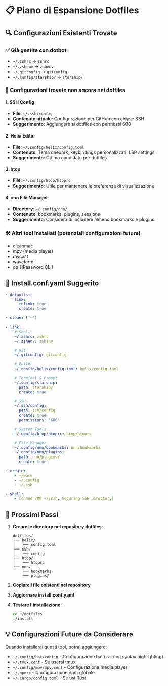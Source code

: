 # 📋 Piano di Espansione Dotfiles

## 🔍 Configurazioni Esistenti Trovate

### ✅ Già gestite con dotbot

- `~/.zshrc` → `zshrc`
- `~/.zshenv` → `zshenv`
- `~/.gitconfig` → `gitconfig`
- `~/.config/starship/` → `starship/`

### 📁 Configurazioni trovate non ancora nei dotfiles

#### 1. **SSH Config**

- **File**: `~/.ssh/config`
- **Contenuto attuale**: Configurazione per GitHub con chiave SSH
- **Suggerimento**: Aggiungere ai dotfiles con permessi 600

#### 2. **Helix Editor**

- **File**: `~/.config/helix/config.toml`
- **Contenuto**: Tema onedark, keybindings personalizzati, LSP settings
- **Suggerimento**: Ottimo candidato per dotfiles

#### 3. **htop**

- **File**: `~/.config/htop/htoprc`
- **Suggerimento**: Utile per mantenere le preferenze di visualizzazione

#### 4. **nnn File Manager**

- **Directory**: `~/.config/nnn/`
- **Contenuto**: bookmarks, plugins, sessions
- **Suggerimento**: Considera di includere almeno bookmarks e plugins

### 🛠️ Altri tool installati (potenziali configurazioni future)

- cleanmac
- mpv (media player)
- raycast
- waveterm
- op (1Password CLI)

## 📝 Install.conf.yaml Suggerito

```yaml
- defaults:
    link:
      relink: true
      create: true

- clean: ['~']

- link:
    # Shell
    ~/.zshrc: zshrc
    ~/.zshenv: zshenv

    # Git
    ~/.gitconfig: gitconfig

    # Editor
    ~/.config/helix/config.toml: helix/config.toml

    # Terminal & Prompt
    ~/.config/starship:
      path: starship/
      create: true

    # SSH
    ~/.ssh/config:
      path: ssh/config
      create: true
      permissions: '600'

    # System Tools
    ~/.config/htop/htoprc: htop/htoprc

    # File Manager
    ~/.config/nnn/bookmarks: nnn/bookmarks
    ~/.config/nnn/plugins:
      path: nnn/plugins/
      create: true

- create:
    - ~/work
    - ~/.config
    - ~/.ssh

- shell:
    - [chmod 700 ~/.ssh, Securing SSH directory]
```

## 🚀 Prossimi Passi

1. **Creare le directory nel repository dotfiles**:

   ```
   dotfiles/
   ├── helix/
   │   └── config.toml
   ├── ssh/
   │   └── config
   ├── htop/
   │   └── htoprc
   └── nnn/
       ├── bookmarks
       └── plugins/
   ```

2. **Copiare i file esistenti nel repository**

3. **Aggiornare install.conf.yaml**

4. **Testare l'installazione**:

   ```bash
   cd ~/dotfiles
   ./install
   ```

## 💡 Configurazioni Future da Considerare

Quando installerai questi tool, potrai aggiungere:

- `~/.config/bat/config` - Configurazione bat (cat con syntax highlighting)
- `~/.tmux.conf` - Se userai tmux
- `~/.config/mpv/mpv.conf` - Configurazione media player
- `~/.npmrc` - Configurazione npm globale
- `~/.cargo/config.toml` - Se usi Rust
